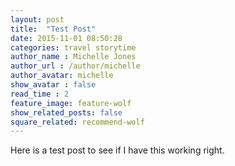 ```yaml
---
layout: post
title:  "Test Post"
date: 2015-11-01 08:50:28
categories: travel storytime
author_name : Michelle Jones
author_url : /author/michelle
author_avatar: michelle
show_avatar : false
read_time : 2
feature_image: feature-wolf
show_related_posts: false
square_related: recommend-wolf
---
```


Here is a test post to see if I have this working right.
